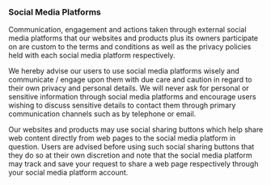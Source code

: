 ### Social Media Platforms

Communication, engagement and actions taken through external social media platforms that our websites and products plus its owners participate on are custom to the terms and conditions as well as the privacy policies held with each social media platform respectively.

We hereby advise our users to use social media platforms wisely and communicate / engage upon them with due care and caution in regard to their own privacy and personal details. We will never ask for personal or sensitive information through social media platforms and encourage users wishing to discuss sensitive details to contact them through primary communication channels such as by telephone or email.

Our websites and products may use social sharing buttons which help share web content directly from web pages to the social media platform in question. Users are advised before using such social sharing buttons that they do so at their own discretion and note that the social media platform may track and save your request to share a web page respectively through your social media platform account.

